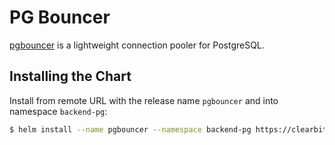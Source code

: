 # PG Bouncer

[pgbouncer](https://www.postgresql.org/) is a lightweight connection pooler for PostgreSQL.


## Installing the Chart

Install from remote URL with the release name `pgbouncer` and into namespace `backend-pg`:

```bash
$ helm install --name pgbouncer --namespace backend-pg https://clearbit.github.io/charts/pgbouncer-0.1.0.tgz

```
